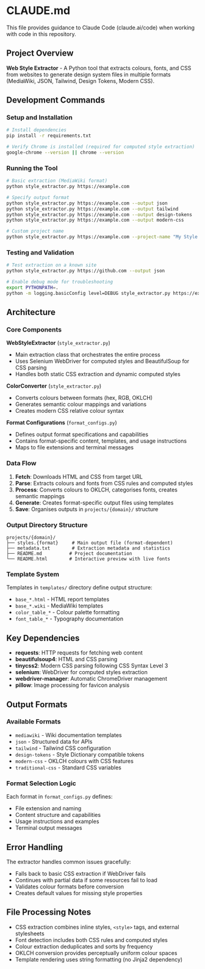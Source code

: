 # CLAUDE.md

This file provides guidance to Claude Code (claude.ai/code) when working with code in this repository.

## Project Overview

**Web Style Extractor** - A Python tool that extracts colours, fonts, and CSS from websites to generate design system files in multiple formats (MediaWiki, JSON, Tailwind, Design Tokens, Modern CSS).

## Development Commands

### Setup and Installation
```bash
# Install dependencies
pip install -r requirements.txt

# Verify Chrome is installed (required for computed style extraction)
google-chrome --version || chrome --version
```

### Running the Tool
```bash
# Basic extraction (MediaWiki format)
python style_extractor.py https://example.com

# Specify output format
python style_extractor.py https://example.com --output json
python style_extractor.py https://example.com --output tailwind
python style_extractor.py https://example.com --output design-tokens
python style_extractor.py https://example.com --output modern-css

# Custom project name
python style_extractor.py https://example.com --project-name "My Style Guide"
```

### Testing and Validation
```bash
# Test extraction on a known site
python style_extractor.py https://github.com --output json

# Enable debug mode for troubleshooting
export PYTHONPATH=.
python -m logging.basicConfig level=DEBUG style_extractor.py https://example.com
```

## Architecture

### Core Components

**WebStyleExtractor** (`style_extractor.py`)
- Main extraction class that orchestrates the entire process
- Uses Selenium WebDriver for computed styles and BeautifulSoup for CSS parsing
- Handles both static CSS extraction and dynamic computed styles

**ColorConverter** (`style_extractor.py`)
- Converts colours between formats (hex, RGB, OKLCH)
- Generates semantic colour mappings and variations
- Creates modern CSS relative colour syntax

**Format Configurations** (`format_configs.py`)
- Defines output format specifications and capabilities
- Contains format-specific content, templates, and usage instructions
- Maps to file extensions and terminal messages

### Data Flow
1. **Fetch**: Downloads HTML and CSS from target URL
2. **Parse**: Extracts colours and fonts from CSS rules and computed styles
3. **Process**: Converts colours to OKLCH, categorises fonts, creates semantic mappings
4. **Generate**: Creates format-specific output files using templates
5. **Save**: Organises outputs in `projects/{domain}/` structure

### Output Directory Structure
```
projects/{domain}/
├── styles.{format}     # Main output file (format-dependent)
├── metadata.txt        # Extraction metadata and statistics
├── README.md          # Project documentation
└── README.html        # Interactive preview with live fonts
```

### Template System
Templates in `templates/` directory define output structure:
- `base_*.html` - HTML report templates
- `base_*.wiki` - MediaWiki templates
- `color_table_*` - Colour palette formatting
- `font_table_*` - Typography documentation

## Key Dependencies

- **requests**: HTTP requests for fetching web content
- **beautifulsoup4**: HTML and CSS parsing
- **tinycss2**: Modern CSS parsing following CSS Syntax Level 3
- **selenium**: WebDriver for computed styles extraction
- **webdriver-manager**: Automatic ChromeDriver management
- **pillow**: Image processing for favicon analysis

## Output Formats

### Available Formats
- `mediawiki` - Wiki documentation templates
- `json` - Structured data for APIs
- `tailwind` - Tailwind CSS configuration
- `design-tokens` - Style Dictionary compatible tokens
- `modern-css` - OKLCH colours with CSS features
- `traditional-css` - Standard CSS variables

### Format Selection Logic
Each format in `format_configs.py` defines:
- File extension and naming
- Content structure and capabilities
- Usage instructions and examples
- Terminal output messages

## Error Handling

The extractor handles common issues gracefully:
- Falls back to basic CSS extraction if WebDriver fails
- Continues with partial data if some resources fail to load
- Validates colour formats before conversion
- Creates default values for missing style properties

## File Processing Notes

- CSS extraction combines inline styles, `<style>` tags, and external stylesheets
- Font detection includes both CSS rules and computed styles
- Colour extraction deduplicates and sorts by frequency
- OKLCH conversion provides perceptually uniform colour spaces
- Template rendering uses string formatting (no Jinja2 dependency)
